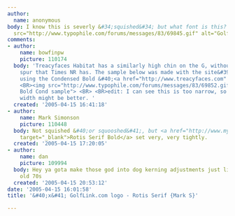 ```yaml
---
author:
  name: anonymous
body: I know this is severly &#34;squished&#34; but what font is this? Thanks,<img
  src="http://www.typophile.com/forums/messages/83/69845.gif" alt="GolfLink logo">
comments:
- author:
    name: bowfinpw
    picture: 110174
  body: 'Treacyfaces Habitat has a similarly high chin on the G, without the top serif
    spur that Times NR has. The sample below was made with the site&#39;s test drive
    using the Condensed Bold &#40;<a href="http://www.treacyfaces.com" target="_blank">http://www.treacyfaces.com</a>&#41;.
    <BR><img src="http://www.typophile.com/forums/messages/83/69852.gif" alt="Habitat
    Bold Cond sample"> <BR> <BR>edit: I can see this is too narrow, so the regular
    width might be better. '
  created: '2005-04-15 16:41:18'
- author:
    name: Mark Simonson
    picture: 110448
  body: Not squished &#40;or squooshed&#41;, but <a href="http://www.myfonts.com/fonts/linotype/agfa-rotis-serif/bold/testdrive.html?s=Golf+Link&amp;p=60"
    target="_blank">Rotis Serif Bold</a> set very, very tightly.
  created: '2005-04-15 17:20:05'
- author:
    name: dan
    picture: 109994
  body: Hey ya gota make those god into dog kerning adjustments just like the good
    old 70s
  created: '2005-04-15 20:53:12'
date: '2005-04-15 16:01:58'
title: '&#40;x&#41; GolfLink.com logo - Rotis Serif {Mark S}'

---
```

